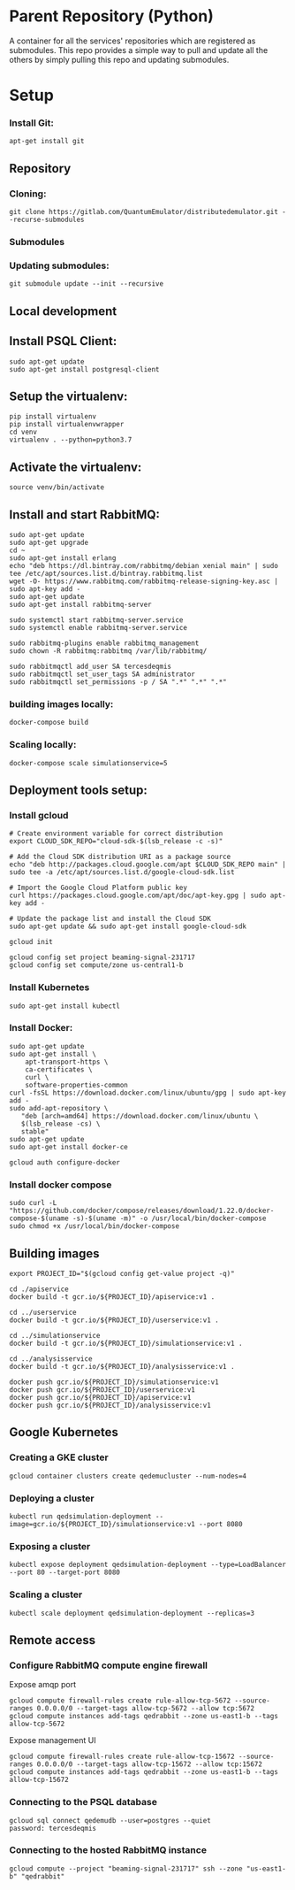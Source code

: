 # Parent Repository (Python)

A container for all the services' repositories which are registered as submodules. This repo provides a simple way to pull and update all the others by simply pulling this repo and updating submodules.

# Setup

### Install Git:

```
apt-get install git
```

## Repository

### Cloning:

```
git clone https://gitlab.com/QuantumEmulator/distributedemulator.git --recurse-submodules
```

### Submodules

### Updating submodules:

```
git submodule update --init --recursive
```

## Local development

## Install PSQL Client:

```
sudo apt-get update
sudo apt-get install postgresql-client
```

## Setup the virtualenv:

```
pip install virtualenv
pip install virtualenvwrapper
cd venv
virtualenv . --python=python3.7
```

## Activate the virtualenv:

```
source venv/bin/activate
```

## Install and start RabbitMQ:

```
sudo apt-get update
sudo apt-get upgrade
cd ~
sudo apt-get install erlang
echo "deb https://dl.bintray.com/rabbitmq/debian xenial main" | sudo tee /etc/apt/sources.list.d/bintray.rabbitmq.list
wget -O- https://www.rabbitmq.com/rabbitmq-release-signing-key.asc | sudo apt-key add -
sudo apt-get update
sudo apt-get install rabbitmq-server

sudo systemctl start rabbitmq-server.service
sudo systemctl enable rabbitmq-server.service

sudo rabbitmq-plugins enable rabbitmq_management
sudo chown -R rabbitmq:rabbitmq /var/lib/rabbitmq/

sudo rabbitmqctl add_user SA tercesdeqmis
sudo rabbitmqctl set_user_tags SA administrator
sudo rabbitmqctl set_permissions -p / SA ".*" ".*" ".*"
```

### building images locally:

```
docker-compose build
```

### Scaling locally:

```
docker-compose scale simulationservice=5
```

## Deployment tools setup:

### Install gcloud

```
# Create environment variable for correct distribution
export CLOUD_SDK_REPO="cloud-sdk-$(lsb_release -c -s)"

# Add the Cloud SDK distribution URI as a package source
echo "deb http://packages.cloud.google.com/apt $CLOUD_SDK_REPO main" | sudo tee -a /etc/apt/sources.list.d/google-cloud-sdk.list

# Import the Google Cloud Platform public key
curl https://packages.cloud.google.com/apt/doc/apt-key.gpg | sudo apt-key add -

# Update the package list and install the Cloud SDK
sudo apt-get update && sudo apt-get install google-cloud-sdk

gcloud init

gcloud config set project beaming-signal-231717
gcloud config set compute/zone us-central1-b
```

### Install Kubernetes

```
sudo apt-get install kubectl
```

### Install Docker:

```
sudo apt-get update
sudo apt-get install \
    apt-transport-https \
    ca-certificates \
    curl \
    software-properties-common
curl -fsSL https://download.docker.com/linux/ubuntu/gpg | sudo apt-key add -
sudo add-apt-repository \
   "deb [arch=amd64] https://download.docker.com/linux/ubuntu \
   $(lsb_release -cs) \
   stable"
sudo apt-get update
sudo apt-get install docker-ce

gcloud auth configure-docker
```

### Install docker compose

```
sudo curl -L "https://github.com/docker/compose/releases/download/1.22.0/docker-compose-$(uname -s)-$(uname -m)" -o /usr/local/bin/docker-compose
sudo chmod +x /usr/local/bin/docker-compose
```

## Building images

```
export PROJECT_ID="$(gcloud config get-value project -q)"

cd ./apiservice
docker build -t gcr.io/${PROJECT_ID}/apiservice:v1 .

cd ../userservice
docker build -t gcr.io/${PROJECT_ID}/userservice:v1 .

cd ../simulationservice
docker build -t gcr.io/${PROJECT_ID}/simulationservice:v1 .

cd ../analysisservice
docker build -t gcr.io/${PROJECT_ID}/analysisservice:v1 .

docker push gcr.io/${PROJECT_ID}/simulationservice:v1
docker push gcr.io/${PROJECT_ID}/userservice:v1
docker push gcr.io/${PROJECT_ID}/apiservice:v1
docker push gcr.io/${PROJECT_ID}/analysisservice:v1
```

## Google Kubernetes

### Creating a GKE cluster

```
gcloud container clusters create qedemucluster --num-nodes=4
```

### Deploying a cluster

```
kubectl run qedsimulation-deployment --image=gcr.io/${PROJECT_ID}/simulationservice:v1 --port 8080
```

### Exposing a cluster

```
kubectl expose deployment qedsimulation-deployment --type=LoadBalancer --port 80 --target-port 8080
```

### Scaling a cluster

```
kubectl scale deployment qedsimulation-deployment --replicas=3
```

## Remote access

### Configure RabbitMQ compute engine firewall

Expose amqp port

```
gcloud compute firewall-rules create rule-allow-tcp-5672 --source-ranges 0.0.0.0/0 --target-tags allow-tcp-5672 --allow tcp:5672
gcloud compute instances add-tags qedrabbit --zone us-east1-b --tags allow-tcp-5672
```

Expose management UI

```
gcloud compute firewall-rules create rule-allow-tcp-15672 --source-ranges 0.0.0.0/0 --target-tags allow-tcp-15672 --allow tcp:15672
gcloud compute instances add-tags qedrabbit --zone us-east1-b --tags allow-tcp-15672
```

### Connecting to the PSQL database

```
gcloud sql connect qedemudb --user=postgres --quiet
password: tercesdeqmis
```

### Connecting to the hosted RabbitMQ instance

```
gcloud compute --project "beaming-signal-231717" ssh --zone "us-east1-b" "qedrabbit"
```
